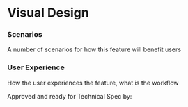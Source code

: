 # Visual Design

### Scenarios
A number of scenarios for how this feature will benefit users

### User Experience 
How the user experiences the feature, what is the workflow


Approved and ready for Technical Spec by: 